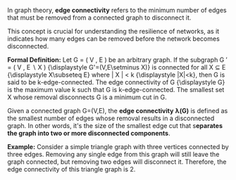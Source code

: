 In graph theory, **edge connectivity** refers to the minimum number of edges that must be removed from a connected graph to disconnect it. 

This concept is crucial for understanding the resilience of networks, as it indicates how many edges can be removed before the network becomes disconnected.

**Formal Definition:**
Let G = ( V , E ) be an arbitrary graph. If the subgraph G ′ = ( V , E ∖ X ) {\displaystyle G'=(V,E\setminus X)} is connected for all X ⊆ E {\displaystyle X\subseteq E} where | X | < k {\displaystyle |X|<k}, then G is said to be k-edge-connected. The edge connectivity of G {\displaystyle G} is the maximum value k such that G is k-edge-connected. The smallest set X whose removal disconnects G is a minimum cut in G. 

Given a connected graph G=(V,E), the **edge connectivity** **λ(G)** is defined as the smallest number of edges whose removal results in a disconnected graph. In other words, it's the size of the smallest edge cut that s**eparates the graph into two or more disconnected components**.

**Example:**
Consider a simple triangle graph with three vertices connected by three edges. Removing any single edge from this graph will still leave the graph connected, but removing two edges will disconnect it. Therefore, the edge connectivity of this triangle graph is 2.

